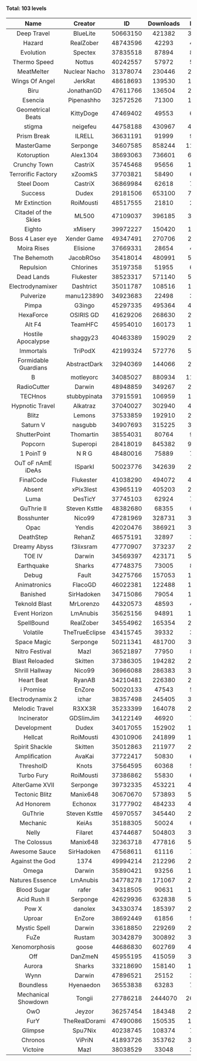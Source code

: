 #### Total: 103 levels

| Name | Creator | ID | Downloads | Likes |
|:---:|:---:|:---:|:---:|:---:|
| Deep Travel | BlueLite | 50663150 | 421382 | 36012
| Hazard | RealZober | 48743596 | 42293 | 4624
| Evolution | Spectex | 37835518 | 87894 | 8833
| Thermo Speed | Nottus | 40242557 | 57972 | 5363
| MeatMelter | Nuclear Nacho | 31378074 | 230446 | 24471
| Wings Of Angel | JerkRat | 48618693 | 139530 | 14922
| Biru | JonathanGD | 47611766 | 136504 | 21268
| Esencia | Pipenashho | 32572526 | 71300 | 10516
| Geometrical Beats | KittyDoge | 47469402 | 49553 | 6478
| stigma | neigefeu | 44758188 | 430967 | 49645
| Prism Break | ILRELL | 36631191 | 91999 | 9707
| MasterGame | Serponge | 34607585 | 858244 | 115088
| Kotoruption | Alex1304 | 38693063 | 736601 | 65502
| Crunchy Town | CastriX | 35745468 | 95656 | 13349
| Terrorific Factory | xZoomkS | 37703821 | 58490 | 6066
| Steel Doom | CastriX | 36869984 | 62618 | 7669
| Success | Dudex | 29181506 | 653100 | 74913
| Mr Extinction | RoiMousti | 48517555 | 21810 | 2533
| Citadel of the Skies | ML500 | 47109037 | 396185 | 31222
| Eighto | xMisery | 39972227 | 150420 | 13222
| Boss 4 Laser eye | Xender Game | 49347491 | 270706 | 23903
| Moira Rises | Elisione | 37669331 | 28654 | 4375
| The Behemoth | JacobROso | 35418014 | 480991 | 56049
| Repulsion | Chlorines | 35197358 | 51955 | 6934
| Dead Lands | Flukester | 38523317 | 571140 | 58286
| Electrodynamixer | Dashtrict | 35011787 | 108516 | 15842
| Pulverize | manu123890 | 34923683 | 22498 | 3592
| Pimpa | G3ingo | 45297335 | 495364 | 40961
| HexaForce | OSIRIS GD | 41629206 | 268630 | 21071
| Alt F4 | TeamHFC | 45954010 | 160173 | 13287
| Hostile Apocalypse | shaggy23 | 40463389 | 159029 | 24492
| Immortals | TriPodX | 42199324 | 572776 | 50360
| Formidable Guardians | AbstractDark | 32940369 | 144066 | 20872
| B | motleyorc | 34085027 | 880934 | 111480
| RadioCutter | Darwin | 48948859 | 349267 | 24506
| TECHnos | stubbypinata | 37915591 | 106959 | 12332
| Hypnotic Travel | Alkatraz | 37040027 | 302940 | 43148
| Blitz | Lemons | 37533859 | 192910 | 23563
| Saturn V | nasgubb | 34907693 | 315225 | 39504
| ShutterPoint | Thomartin | 38554031 | 80764 | 9232
| Popcorn | Superopi | 28418019 | 845382 | 95445
| 1 PoinT 9 | N R G | 48480016 | 75889 | 7522
| OuT oF nAmE iDeAs | ISparkI | 50023776 | 342639 | 26327
| FinalCode | Flukester | 41038290 | 494072 | 48731
| Absent | xPix3lest | 43965119 | 405203 | 29569
| Luma | DesTicY | 37745103 | 62924 | 7985
| GuThrie II | Steven Ksttle | 48382680 | 68355 | 6982
| Bosshunter | Nico99 | 47281969 | 328731 | 30138
| Opac | Yendis | 42020476 | 386921 | 37955
| DeathStep | RehanZ | 46575191 | 32897 | 3755
| Dreamy Abyss | f3lixsram | 47770907 | 373237 | 29331
| TOE IV | Darwin | 34569397 | 423171 | 51186
| Earthquake  | Sharks | 47748375 | 73005 | 8908
| Debug | Fault | 34275766 | 157053 | 19516
| Animatronics | FlacoGD | 46022381 | 122488 | 12633
| Banished | SirHadoken | 34715086 | 79054 | 10126
| Teknold Blast | MrLorenzo | 44320573 | 48593 | 4858
| Event Horizon | LmAnubis | 35625156 | 94891 | 11711
| SpellBound | RealZober | 34554962 | 165354 | 22391
| Volatile | TheTrueEclipse | 43415745 | 39332 | 3996
| Space Magic | Serponge | 50211341 | 481700 | 39785
| Nitro Festival | Mazl | 36521897 | 77950 | 8305
| Blast Reloaded | Skitten | 37386305 | 194282 | 21353
| Shrill Hallway | Nico99 | 36966088 | 286383 | 38632
| Heart Beat | RyanAB | 34210481 | 226380 | 28248
| i Promise | EnZore | 50020133 | 47543 | 5527
| Electrodynamix 2 | izhar | 38357498 | 245405 | 30307
| Melodic Travel | R3XX3R | 35233399 | 164078 | 28726
| Incinerator | GDSlimJim | 34122149 | 46920 | 7130
| Development | Dudex | 34017055 | 152902 | 17549
| Hellcat | RoiMousti | 43010906 | 241899 | 17451
| Spirit Shackle | Skitten | 35012863 | 211977 | 28452
| Amplification | AvaKai | 37722417 | 50830 | 6224
| ThresholD | Knots | 37564595 | 60368 | 5238
| Turbo Fury | RoiMousti | 37386862 | 55830 | 6516
| AlterGame XVII | Serponge | 39732335 | 453221 | 48638
| Tectonic Blitz | Manix648 | 30670670 | 573893 | 58751
| Ad Honorem | Echonox | 31777902 | 484233 | 49671
| GuThrie | Steven Ksttle | 45970557 | 345440 | 26072
| Mechanic | KeiAs | 35188305 | 50024 | 6254
| Nelly | Filaret | 43744687 | 504803 | 35260
| The Colossus | Manix648 | 32363718 | 477816 | 51055
| Awesome Sauce | SirHadoken | 47568611 | 61116 | 7147
| Against the God | 1374 | 49994214 | 212296 | 20372
| Omega | Darwin | 35890421 | 93256 | 11721
| Natures Essence | LmAnubis | 34778278 | 171067 | 22434
| Blood Sugar | rafer | 34318505 | 90631 | 11889
| Acid Rush II | Serponge | 42629936 | 632838 | 53103
| Pow X | danolex | 34330374 | 185397 | 28723
| Uproar | EnZore | 38692449 | 61856 | 5935
| Mystic Spell | Darwin | 33618850 | 229269 | 25998
| FuZe | Rustam | 30342879 | 300892 | 30459
| Xenomorphosis | goose | 44686830 | 602769 | 44225
| Off | DanZmeN | 45955195 | 415059 | 35440
| Aurora | Sharks | 33218690 | 158140 | 16680
| Wynn | Darwin | 47896521 | 25152 | 3174
| Boundless | Hyenaedon | 36553838 | 63283 | 7999
| Mechanical Showdown | Tongii | 27786218 | 2444070 | 264709
| OwO | Jeyzor | 36257454 | 184348 | 20073
| FurY | TheRealDorami | 47490086 | 150535 | 16422
| Glimpse | Spu7Nix | 40238745 | 108374 | 7444
| Chronos | ViPriN | 41893726 | 353762 | 32079
| Victoire | Mazl | 38038529 | 33048 | 3588
